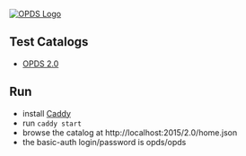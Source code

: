 [![OPDS Logo](https://opds.io/img/logo.png)](https://opds.io)

## Test Catalogs

* [OPDS 2.0](http://localhost:2015/2.0/home.json)

## Run

- install [Caddy](https://caddyserver.com/)
- run `caddy start`
- browse the catalog at http://localhost:2015/2.0/home.json
- the basic-auth login/password is opds/opds